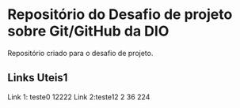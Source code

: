# Repositório do Desafio de projeto sobre Git/GitHub da DIO
Repositório criado para o desafio de projeto.


## Links Uteis1
Link 1: teste0
12222
Link 2:teste12
2
36
224
